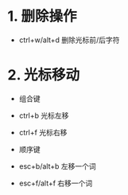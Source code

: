 # 1. 删除操作
- ctrl+w/alt+d 删除光标前/后字符

# 2. 光标移动
- 组合键
 - ctrl+b 光标左移
 - ctrl+f 光标右移

- 顺序键
 - esc+b/alt+b 左移一个词
 - esc+f/alt+f 右移一个词